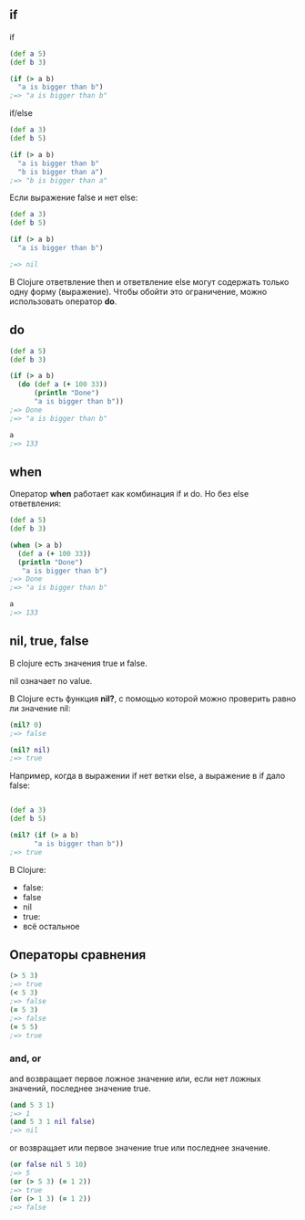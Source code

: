 ## if

if
```clojure
(def a 5)
(def b 3)

(if (> a b)
  "a is bigger than b")
;=> "a is bigger than b"
```

if/else
```clojure
(def a 3)
(def b 5)

(if (> a b)
  "a is bigger than b"
  "b is bigger than a")
;=> "b is bigger than a"
```

Если выражение false и нет else:
```clojure
(def a 3)
(def b 5)

(if (> a b)
  "a is bigger than b")

;=> nil
```

В Clojure ответвление then и ответвление else могут содержать только одну форму (выражение).
Чтобы обойти это ограничение, можно использовать оператор __do__.

## do
```clojure
(def a 5)
(def b 3)

(if (> a b)
  (do (def a (+ 100 33))
      (println "Done")
      "a is bigger than b"))
;=> Done
;=> "a is bigger than b"

a
;=> 133
```


## when

Оператор __when__ работает как комбинация if и do. Но без else ответвления:
```clojure
(def a 5)
(def b 3)

(when (> a b)
  (def a (+ 100 33))
  (println "Done")
   "a is bigger than b")
;=> Done
;=> "a is bigger than b"

a
;=> 133
```

## nil, true, false

В clojure есть значения true и false.

nil означает no value.

В Clojure есть функция __nil?__, с помощью которой можно проверить равно ли значение nil:
```clojure
(nil? 0)
;=> false

(nil? nil)
;=> true
```

Например, когда в выражении if нет ветки else, а выражение в if дало false:
```clojure

(def a 3)
(def b 5)

(nil? (if (> a b)
      "a is bigger than b"))
;=> true
```

В Clojure:
* false:
 * false
 * nil
* true:
 * всё остальное

## Операторы сравнения
```clojure
(> 5 3)
;=> true
(< 5 3)
;=> false
(= 5 3)
;=> false
(= 5 5)
;=> true
```

### and, or

and возвращает первое ложное значение или, если нет ложных значений, последнее значение true.
```clojure
(and 5 3 1)
;=> 1
(and 5 3 1 nil false)
;=> nil
```

or возвращает или первое значение true или последнее значение.
```clojure
(or false nil 5 10)
;=> 5
(or (> 5 3) (= 1 2))
;=> true
(or (> 1 3) (= 1 2))
;=> false
```
